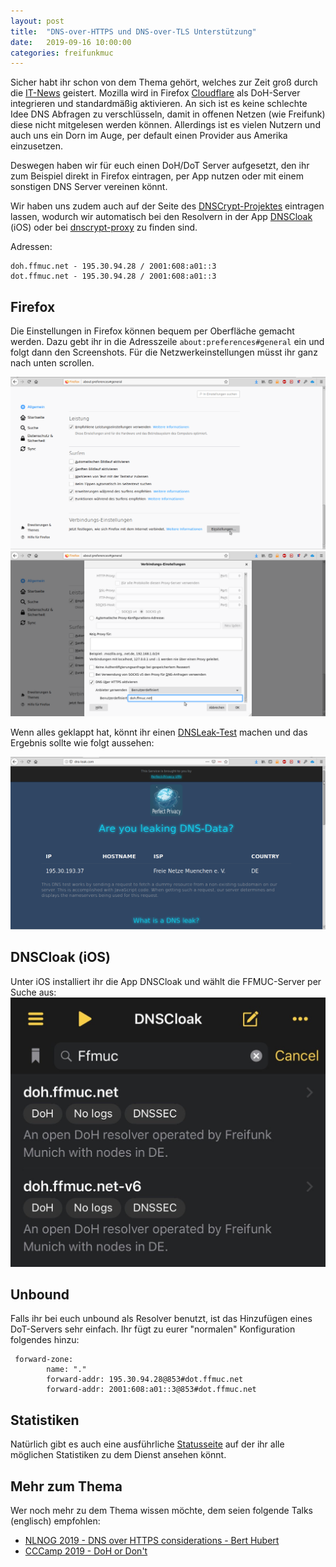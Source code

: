 ```yaml
---
layout: post
title:  "DNS-over-HTTPS und DNS-over-TLS Unterstützung"
date:   2019-09-16 10:00:00
categories: freifunkmuc
---
```


Sicher habt ihr schon von dem Thema gehört, welches zur Zeit groß durch die [IT-News](https://www.golem.de/news/wegen-cloudflare-openbsd-deaktiviert-doh-im-firefox-browser-1909-143884.html) geistert.
Mozilla wird in Firefox [Cloudflare](https://cloudflare.com) als DoH-Server integrieren und standardmäßig aktivieren.
An sich ist es keine schlechte Idee DNS Abfragen zu verschlüsseln, damit in offenen Netzen (wie Freifunk) diese nicht mitgelesen werden können.
Allerdings ist es vielen Nutzern und auch uns ein Dorn im Auge, per default einen Provider aus Amerika einzusetzen.

Deswegen haben wir für euch einen DoH/DoT Server aufgesetzt, den ihr zum Beispiel direkt in Firefox eintragen, per App nutzen oder mit einem sonstigen DNS Server vereinen könnt.

Wir haben uns zudem auch auf der Seite des [DNSCrypt-Projektes](https://dnscrypt.info/public-servers/) eintragen lassen, wodurch wir automatisch bei den Resolvern in der App [DNSCloak](https://apps.apple.com/de/app/dnscloak-secure-dns-client/id1452162351) (iOS) oder bei [dnscrypt-proxy](https://github.com/DNSCrypt/dnscrypt-proxy) zu finden sind.

Adressen:

```
doh.ffmuc.net - 195.30.94.28 / 2001:608:a01::3
dot.ffmuc.net - 195.30.94.28 / 2001:608:a01::3
```

## Firefox

Die Einstellungen in Firefox können bequem per Oberfläche gemacht werden. Dazu gebt ihr in die Adresszeile `about:preferences#general` ein und folgt dann den Screenshots.
Für die Netzwerkeinstellungen müsst ihr ganz nach unten scrollen.

![Preferences](/assets/2019-09-16-doh-firefox-network.png)
![DoHSettings](/assets/2019-09-16-doh-firefox-settings.png)

Wenn alles geklappt hat, könnt ihr einen [DNSLeak-Test](http://dns-leak.com) machen und das Ergebnis sollte wie folgt aussehen:

![DoHSuccess](/assets/2019-09-16-doh-success.png)

## DNSCloak (iOS)

Unter iOS installiert ihr die App DNSCloak und wählt die FFMUC-Server per Suche aus:
![DNSCloak](/assets/2019-09-16-doh-dnscloak.jpeg)

## Unbound
Falls ihr bei euch unbound als Resolver benutzt, ist das Hinzufügen eines DoT-Servers sehr einfach.
Ihr fügt zu eurer "normalen" Konfiguration folgendes hinzu:

```
 forward-zone:
        name: "."
        forward-addr: 195.30.94.28@853#dot.ffmuc.net
        forward-addr: 2001:608:a01::3@853#dot.ffmuc.net
```

## Statistiken
Natürlich gibt es auch eine ausführliche [Statusseite](https://stats.ffmuc.net/d/tlvoghcZk/doh-dot?orgId=1&refresh=1m) auf der ihr alle möglichen Statistiken zu dem Dienst ansehen könnt.

## Mehr zum Thema
Wer noch mehr zu dem Thema wissen möchte, dem seien folgende Talks (englisch) empfohlen:

- [NLNOG 2019 - DNS over HTTPS considerations - Bert Hubert](https://www.youtube.com/watch?v=pjin3nv8jAo)
- [CCCamp 2019 - DoH or Don't](https://media.ccc.de/v/Camp2019-10213-doh_or_don_t )
